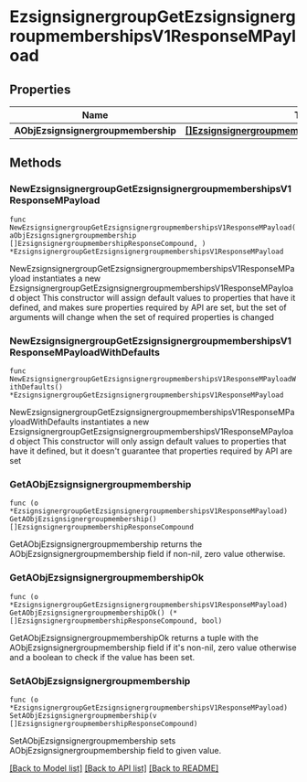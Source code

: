 # EzsignsignergroupGetEzsignsignergroupmembershipsV1ResponseMPayload

## Properties

Name | Type | Description | Notes
------------ | ------------- | ------------- | -------------
**AObjEzsignsignergroupmembership** | [**[]EzsignsignergroupmembershipResponseCompound**](EzsignsignergroupmembershipResponseCompound.md) |  | 

## Methods

### NewEzsignsignergroupGetEzsignsignergroupmembershipsV1ResponseMPayload

`func NewEzsignsignergroupGetEzsignsignergroupmembershipsV1ResponseMPayload(aObjEzsignsignergroupmembership []EzsignsignergroupmembershipResponseCompound, ) *EzsignsignergroupGetEzsignsignergroupmembershipsV1ResponseMPayload`

NewEzsignsignergroupGetEzsignsignergroupmembershipsV1ResponseMPayload instantiates a new EzsignsignergroupGetEzsignsignergroupmembershipsV1ResponseMPayload object
This constructor will assign default values to properties that have it defined,
and makes sure properties required by API are set, but the set of arguments
will change when the set of required properties is changed

### NewEzsignsignergroupGetEzsignsignergroupmembershipsV1ResponseMPayloadWithDefaults

`func NewEzsignsignergroupGetEzsignsignergroupmembershipsV1ResponseMPayloadWithDefaults() *EzsignsignergroupGetEzsignsignergroupmembershipsV1ResponseMPayload`

NewEzsignsignergroupGetEzsignsignergroupmembershipsV1ResponseMPayloadWithDefaults instantiates a new EzsignsignergroupGetEzsignsignergroupmembershipsV1ResponseMPayload object
This constructor will only assign default values to properties that have it defined,
but it doesn't guarantee that properties required by API are set

### GetAObjEzsignsignergroupmembership

`func (o *EzsignsignergroupGetEzsignsignergroupmembershipsV1ResponseMPayload) GetAObjEzsignsignergroupmembership() []EzsignsignergroupmembershipResponseCompound`

GetAObjEzsignsignergroupmembership returns the AObjEzsignsignergroupmembership field if non-nil, zero value otherwise.

### GetAObjEzsignsignergroupmembershipOk

`func (o *EzsignsignergroupGetEzsignsignergroupmembershipsV1ResponseMPayload) GetAObjEzsignsignergroupmembershipOk() (*[]EzsignsignergroupmembershipResponseCompound, bool)`

GetAObjEzsignsignergroupmembershipOk returns a tuple with the AObjEzsignsignergroupmembership field if it's non-nil, zero value otherwise
and a boolean to check if the value has been set.

### SetAObjEzsignsignergroupmembership

`func (o *EzsignsignergroupGetEzsignsignergroupmembershipsV1ResponseMPayload) SetAObjEzsignsignergroupmembership(v []EzsignsignergroupmembershipResponseCompound)`

SetAObjEzsignsignergroupmembership sets AObjEzsignsignergroupmembership field to given value.



[[Back to Model list]](../README.md#documentation-for-models) [[Back to API list]](../README.md#documentation-for-api-endpoints) [[Back to README]](../README.md)


